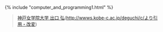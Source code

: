 {% include "computer_and_programming1.html" %}

> [神戸女学院大学 出口 弘](http://wwws.kobe-c.ac.jp/deguchi/c/)(http://wwws.kobe-c.ac.jp/deguchi/c/より引用・改変)
